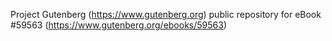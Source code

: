 Project Gutenberg (https://www.gutenberg.org) public repository for
eBook #59563 (https://www.gutenberg.org/ebooks/59563)
